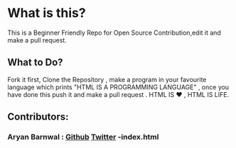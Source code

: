 # What is this?

This is a Beginner Friendly Repo for Open Source Contribution,edit it and make a pull request.

## What to Do?

Fork it first, Clone the Repository , make a program in your favourite language which prints "HTML IS A PROGRAMMING LANGUAGE" , once you have done this push it and make a pull request .
HTML IS ❤️ , HTML IS LIFE.

## Contributors:

### Aryan Barnwal : [Github](https://github.com/udattam) [Twitter](https://twitter.com/AryanBarnwal19) -index.html
